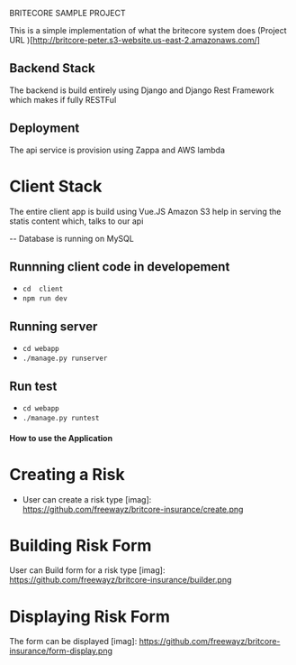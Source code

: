 
BRITECORE SAMPLE PROJECT

This is a simple implementation of what the britecore system does
(Project URL )[http://britcore-peter.s3-website.us-east-2.amazonaws.com/]


## Backend Stack
The backend is build entirely using Django and Django Rest Framework
which makes if fully RESTFul
## Deployment 
The api service is provision using Zappa and AWS lambda 


# Client Stack
The entire client app is build using Vue.JS
Amazon S3 help in serving the statis content which, talks to our api

-- Database is running on MySQL


## Runnning client code in developement
- `cd  client`
- `npm run dev`

## Running server 
- `cd webapp`
- `./manage.py runserver`

## Run test
- `cd webapp`
- `./manage.py runtest`

#### How to use the Application
# Creating a Risk
- User can create a risk type
[imag]: https://github.com/freewayz/britcore-insurance/create.png
# Building Risk Form
User can Build form for a risk type
[imag]: https://github.com/freewayz/britcore-insurance/builder.png
# Displaying Risk Form
The form can be displayed
[imag]: https://github.com/freewayz/britcore-insurance/form-display.png
